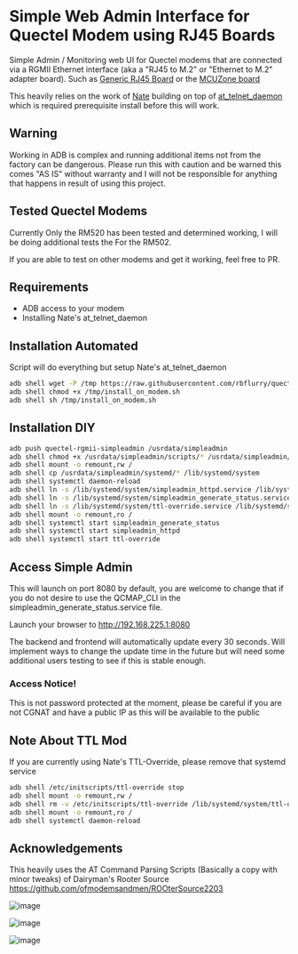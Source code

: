 # Simple Web Admin Interface for Quectel Modem using RJ45 Boards
Simple Admin / Monitoring web UI for Quectel modems that are connected via a RGMII Ethernet interface (aka a "RJ45 to M.2" or "Ethernet to M.2" adapter board). Such as <a href="https://www.aliexpress.us/item/3256804672394777.html">Generic RJ45 Board</a> or the <a href="https://www.aliexpress.us/item/3256805527880876.html">MCUZone board</a>

This heavily relies on the work of <a href="https://github.com/natecarlson/">Nate</a> building on top of <a href="https://github.com/natecarlson/quectel-rgmii-at-command-client/tree/main/at_telnet_daemon">at_telnet_daemon</a> which is required prerequisite install before this will work.

## Warning
Working in ADB is complex and running additional items not from the factory can be dangerous. Please run this with caution and be warned this comes "AS IS" without warranty and I will not be responsible for anything that happens in result of using this project.

## Tested Quectel Modems
Currently Only the RM520 has been tested and determined working, I will be doing additional tests the For the RM502.

If you are able to test on other modems and get it working, feel free to PR.

## Requirements
* ADB access to your modem
* Installing Nate's at_telnet_daemon

## Installation Automated
Script will do everything but setup Nate's at_telnet_daemon
```bash
adb shell wget -P /tmp https://raw.githubusercontent.com/rbflurry/quectel-rgmii-simpleadmin/main/install_on_modem.sh
adb shell chmod +x /tmp/install_on_modem.sh
adb shell sh /tmp/install_on_modem.sh
```

## Installation DIY
```bash
adb push quectel-rgmii-simpleadmin /usrdata/simpleadmin
adb shell chmod +x /usrdata/simpleadmin/scripts/* /usrdata/simpleadmin/www/cgi-bin/* /usrdata/simpleadmin/ttl/ttl-override
adb shell mount -o remount,rw /
adb shell cp /usrdata/simpleadmin/systemd/* /lib/systemd/system
adb shell systemctl daemon-reload
adb shell ln -s /lib/systemd/system/simpleadmin_httpd.service /lib/systemd/system/multi-user.target.wants/
adb shell ln -s /lib/systemd/system/simpleadmin_generate_status.service /lib/systemd/system/multi-user.target.wants/
adb shell ln -s /lib/systemd/system/ttl-override.service /lib/systemd/system/multi-user.target.wants/
adb shell mount -o remount,ro /
adb shell systemctl start simpleadmin_generate_status
adb shell systemctl start simpleadmin_httpd
adb shell systemctl start ttl-override
```

## Access Simple Admin
This will launch on port 8080 by default, you are welcome to change that if you do not desire to use the QCMAP_CLI in the simpleadmin_generate_status.service file.

Launch your browser to http://192.168.225.1:8080

The backend and frontend will automatically update every 30 seconds. Will implement ways to change the update time in the future but will need some additional users testing to see if this is stable enough.

### Access Notice!
This is not password protected at the moment, please be careful if you are not CGNAT and have a public IP as this will be available to the public

## Note About TTL Mod
If you are currently using Nate's TTL-Override, please remove that systemd service

```bash
adb shell /etc/initscripts/ttl-override stop
adb shell mount -o remount,rw /
adb shell rm -v /etc/initscripts/ttl-override /lib/systemd/system/ttl-override.service /lib/systemd/system/multi-user.target.wants/ttl-override.service
adb shell mount -o remount,ro /
adb shell systemctl daemon-reload
```

## Acknowledgements
This heavily uses the AT Command Parsing Scripts (Basically a copy with minor tweaks) of Dairyman's Rooter Source https://github.com/ofmodemsandmen/ROOterSource2203

![image](https://github.com/rbflurry/quectel-rgmii-simpleadmin/assets/22154114/ae5746d9-332e-4e34-90a0-3f96c3a19d9e)


![image](https://github.com/rbflurry/quectel-rgmii-simpleadmin/assets/22154114/0e80bec2-37de-447e-8768-3f73dc62f6d6)


![image](https://github.com/rbflurry/quectel-rgmii-simpleadmin/assets/22154114/65671dbf-81ba-44ef-88e1-218e740c0de7)


